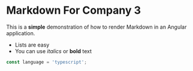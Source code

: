 # Markdown For Company 3

This is a **simple** demonstration of how to render Markdown in an Angular application.

- Lists are easy
- You can use *italics* or **bold** text

 ```typescript
const language = 'typescript';
```